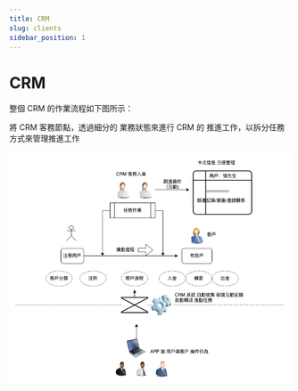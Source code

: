 ```yaml
---
title: CRM
slug: clients
sidebar_position: 1
---
```



# CRM

整個 CRM 的作業流程如下图所示：

將 CRM 客務節點，透過細分的 業務狀態來進行 CRM 的 推進工作，以拆分任務方式來管理推進工作

<img src="./assets/VW5CbEtZSo8PitxR9azchDRUnec.png"/>

